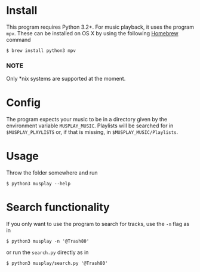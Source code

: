 # Install

This program requires Python 3.2+.
For music playback, it uses the program `mpv`.
These can be installed on OS X by using the following
[Homebrew](http://brew.sh/) command

```
$ brew install python3 mpv
```

### NOTE

Only \*nix systems are supported at the moment.


# Config

The program expects your music to be in a directory given by the environment
variable `MUSPLAY_MUSIC`. Playlists will be searched for in `$MUSPLAY_PLAYLISTS`
or, if that is missing, in `$MUSPLAY_MUSIC/Playlists`.


# Usage

Throw the folder somewhere and run
```
$ python3 musplay --help
```


# Search functionality

If you only want to use the program to search for tracks, use the `-n` flag as in
```
$ python3 musplay -n '@Trash80'
```
or run the `search.py` directly as in
```
$ python3 musplay/search.py '@Trash80'
```
